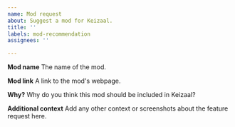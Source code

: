```yaml
---
name: Mod request
about: Suggest a mod for Keizaal.
title: ''
labels: mod-recommendation
assignees: ''

---
```


**Mod name**
The name of the mod.

**Mod link**
A link to the mod's webpage.

**Why?**
Why do you think this mod should be included in Keizaal?

**Additional context**
Add any other context or screenshots about the feature request here.
